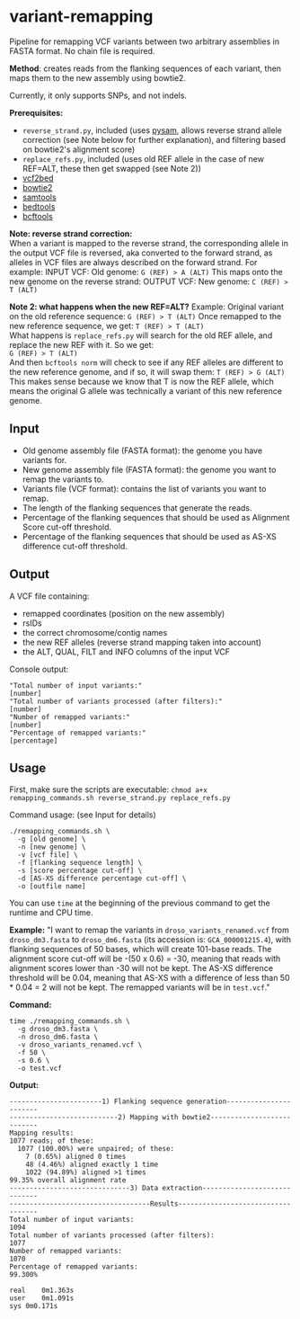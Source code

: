 # variant-remapping
Pipeline for remapping VCF variants between two arbitrary assemblies in FASTA format. No chain file is required.

**Method**: creates reads from the flanking sequences of each variant, then maps them to the new assembly using 
bowtie2.

Currently, it only supports SNPs, and not indels.

**Prerequisites:**
- `reverse_strand.py`, included (uses [pysam](https://pysam.readthedocs.io/en/latest/api.html), allows reverse strand 
allele correction (see Note below for further explanation), and filtering based on bowtie2's alignment score)
- `replace_refs.py`, included (uses old REF allele in the case of new REF=ALT, these then get swapped (see Note 2))
- [vcf2bed](https://bedops.readthedocs.io/en/latest/content/reference/file-management/conversion/vcf2bed.html)
- [bowtie2](http://bowtie-bio.sourceforge.net/bowtie2/index.shtml)
- [samtools](http://www.htslib.org/download/)
- [bedtools](https://bedtools.readthedocs.io/en/latest/)
- [bcftools](http://www.htslib.org/download/)

**Note: reverse strand correction:**  
When a variant is mapped to the reverse strand, the corresponding allele in the output VCF file is reversed, aka 
converted to the forward strand, as alleles in VCF files are always described on the forward strand. For example:
INPUT VCF:
Old genome: `G (REF) > A (ALT)`
This maps onto the new genome on the reverse strand:
OUTPUT VCF:
New genome: `C (REF) > T (ALT)`

**Note 2: what happens when the new REF=ALT?**
Example: Original variant on the old reference sequence: `G (REF) > T (ALT)` 
Once remapped to the new reference sequence, we get: `T (REF) > T (ALT)`  
What happens is `replace_refs.py` will search for the old REF allele, and replace the new REF with it. So we get:  
`G (REF) > T (ALT)`  
And then `bcftools norm` will check to see if any REF alleles are different to the new reference genome, and if so, it 
will swap them:
`T (REF) > G (ALT)`  
This makes sense because we know that T is now the REF allele, which means the original G allele was technically a 
variant of this new reference genome.  

## Input
- Old genome assembly file (FASTA format): the genome you have variants for.
- New genome assembly file (FASTA format): the genome you want to remap the variants to.
- Variants file (VCF format): contains the list of variants you want to remap.
- The length of the flanking sequences that generate the reads.
- Percentage of the flanking sequences that should be used as Alignment Score cut-off threshold.
- Percentage of the flanking sequences that should be used as AS-XS difference cut-off threshold.

## Output
A VCF file containing:
- remapped coordinates (position on the new assembly)
- rsIDs
- the correct chromosome/contig names
- the new REF alleles (reverse strand mapping taken into account)
- the ALT, QUAL, FILT and INFO columns of the input VCF

Console output: 
```
"Total number of input variants:"
[number]
"Total number of variants processed (after filters):"
[number]
"Number of remapped variants:"
[number]
"Percentage of remapped variants:"
[percentage]
```

## Usage
First, make sure the scripts are executable:
`chmod a+x remapping_commands.sh reverse_strand.py replace_refs.py`

Command usage: (see Input for details)
```
./remapping_commands.sh \
  -g [old genome] \
  -n [new genome] \
  -v [vcf file] \
  -f [flanking sequence length] \
  -s [score percentage cut-off] \
  -d [AS-XS difference percentage cut-off] \
  -o [outfile name]
```

You can use `time` at the beginning of the previous command to get the runtime and CPU time.

**Example:**
"I want to remap the variants in `droso_variants_renamed.vcf` from `droso_dm3.fasta` to `droso_dm6.fasta` (its 
accession is: `GCA_000001215.4`), with flanking sequences of 50 bases, which will create 101-base reads. The alignment 
score cut-off will be -(50 x 0.6) = -30, meaning that reads with alignment scores lower than -30 will not be kept. The 
AS-XS difference threshold will be 0.04, meaning that AS-XS with a difference of less than 50 * 0.04 = 2 will not be 
kept. The remapped variants will be in `test.vcf`."  

**Command:**
```
time ./remapping_commands.sh \
  -g droso_dm3.fasta \
  -n droso_dm6.fasta \
  -v droso_variants_renamed.vcf \
  -f 50 \
  -s 0.6 \
  -o test.vcf
```
**Output:**
```
-----------------------1) Flanking sequence generation-----------------------
---------------------------2) Mapping with bowtie2---------------------------
Mapping results:
1077 reads; of these:
  1077 (100.00%) were unpaired; of these:
    7 (0.65%) aligned 0 times
    48 (4.46%) aligned exactly 1 time
    1022 (94.89%) aligned >1 times
99.35% overall alignment rate
------------------------------3) Data extraction-----------------------------
-----------------------------------Results-----------------------------------
Total number of input variants:
1094
Total number of variants processed (after filters):
1077
Number of remapped variants:
1070
Percentage of remapped variants:
99.300%

real	0m1.363s
user	0m1.091s
sys	0m0.171s
```